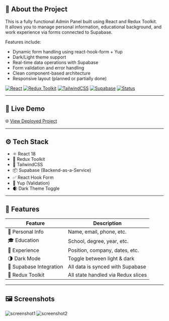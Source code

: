 ## 📝 About the Project

This is a fully functional Admin Panel built using React and Redux Toolkit.  
It allows you to manage personal information, educational background, and work experience via forms connected to Supabase.

Features include:

- Dynamic form handling using react-hook-form + Yup  
- Dark/Light theme support  
- Real-time data operations with Supabase  
- Form validation and error handling  
- Clean component-based architecture  
- Responsive layout (planned or partially done)


[![React](https://img.shields.io/badge/React-18-blue?logo=react)](https://react.dev)
[![Redux Toolkit](https://img.shields.io/badge/Redux--Toolkit-RTK-purple?logo=redux)](https://redux-toolkit.js.org/)
[![TailwindCSS](https://img.shields.io/badge/TailwindCSS-3.0-teal?logo=tailwindcss)](https://tailwindcss.com)
[![Supabase](https://img.shields.io/badge/Supabase-Realtime-green?logo=supabase)](https://supabase.io)
[![Status](https://img.shields.io/badge/Status-Deployed-brightgreen)](#)

---

## 🚀 Live Demo

🌐 [View Deployed Project](https://iamirsalimi.github.io/portfolio-redux-panel)

---

## ⚙️ Tech Stack

- ⚛ React 18
- 🧠 Redux Toolkit
- 🎨 TailwindCSS
- 📦 Supabase (Backend-as-a-Service)
- ✅ React Hook Form
- 🧪 Yup (Validation)
- 🌒 Dark Theme Toggle

---

## 📂 Features

| Feature | Description |
|--------|-------------|
| 📝 Personal Info | Name, email, phone, etc. |
| 🎓 Education | School, degree, year, etc. |
| 💼 Experience | Position, company, dates, etc. |
| 🌗 Dark Mode | Toggle between light & dark |
| 📡 Supabase Integration | All data is synced with Supabase |
| 🧩 Redux Toolkit | All state handled via Redux slices |

---

## 🖼️ Screenshots

![screenshot1](./public/screenshot1.png)
![screenshot2](./public/screenshot2.png)
